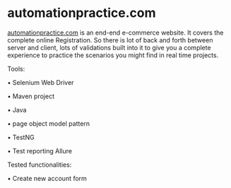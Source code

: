 # automationpractice.com

[automationpractice.com](http://automationpractice.com/index.php "Automation Practice Website") is an end-end e-commerce website.
 It covers the complete online Registration. 
 So there is lot of back and forth between server and client, 
 lots of validations built into it to give you a complete experience to practice the scenarios you might find in real time projects.

Tools:

• Selenium Web Driver

• Maven project

• Java

• page object model pattern

• TestNG

• Test reporting Allure



Tested functionalities:

• Create new account form



